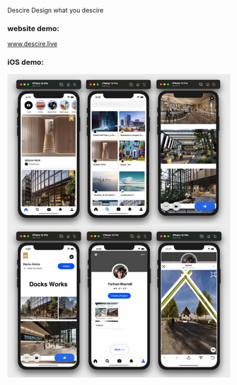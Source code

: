 Descire
Design what you descire

### website demo: 
www.descire.live

### iOS demo:
![alt text](https://github.com/farlhmd/Descire/blob/master/Descire-Mobile/ios/Descire.jpg)